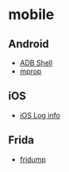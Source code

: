 # mobile

## Android
- [ADB Shell](Android/ADB%20Shell)
- [mprop](Android/mprop) 

## iOS
- [iOS Log info](iOS/iOS%20Log%20Info)

## Frida
- [fridump](Frida/fridump)
